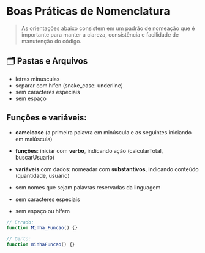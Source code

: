 
# Boas Práticas de Nomenclatura

> As orientações abaixo consistem em um padrão de nomeação que é importante para manter a clareza, consistência e facilidade de manutenção do código.

## 🗂️ Pastas e Arquivos

- letras minusculas
- separar com hífen (snake_case: underline)
- sem caracteres especiais
- sem espaço

## Funções e variáveis: 

- **camelcase** (a primeira palavra em minúscula e as seguintes iniciando em maiúscula)
- **funções**: iniciar com **verbo**, indicando ação (calcularTotal, buscarUsuario)
- **variáveis** com dados: nomeadar com **substantivos**, indicando conteúdo (quantidade, usuario)

- sem nomes que sejam palavras reservadas da linguagem
- sem caracteres especiais
- sem espaço ou hífem

```javascript
// Errado:
function Minha_Funcao() {}

// Certo:
function minhaFuncao() {}
```

